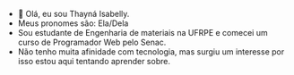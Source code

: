 - 👋 Olá, eu sou Thayná Isabelly.
- Meus pronomes são: Ela/Dela
- Sou estudante de Engenharia de materiais na UFRPE e comecei um curso de Programador Web pelo Senac.
- Não tenho muita afinidade com tecnologia, mas surgiu um interesse por isso estou aqui tentando aprender sobre.

<!---
thaynahabuuu/thaynahabuuu is a ✨ special ✨ repository because its `README.md` (this file) appears on your GitHub profile.
You can click the Preview link to take a look at your changes.
--->
